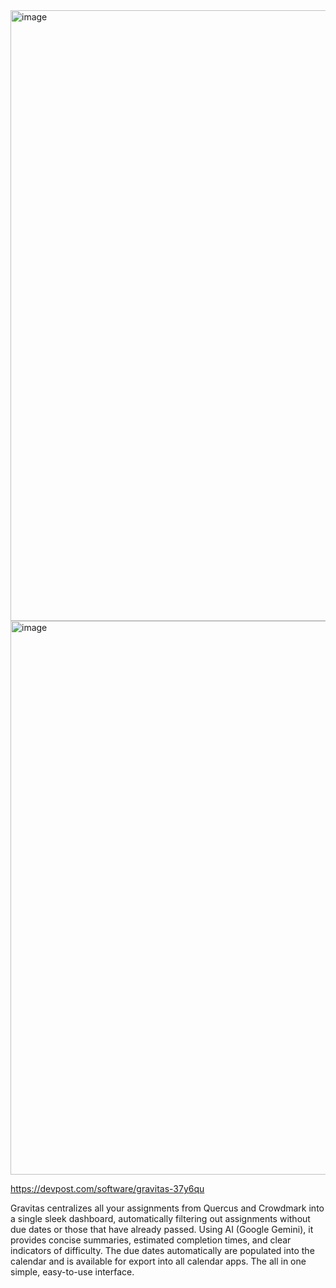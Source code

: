 <img width="1885" height="977" alt="image" src="https://github.com/user-attachments/assets/8d6c8af6-69c2-424b-be62-b46e7524665f" />

<img width="1893" height="886" alt="image" src="https://github.com/user-attachments/assets/93d626b7-b046-4900-a375-197b3ed982cf" />

https://devpost.com/software/gravitas-37y6qu

Gravitas centralizes all your assignments from Quercus and Crowdmark into a single sleek dashboard, automatically filtering out assignments without due dates or those that have already passed. Using AI (Google Gemini), it provides concise summaries, estimated completion times, and clear indicators of difficulty. The due dates automatically are populated into the calendar and is available for export into all calendar apps. The all in one simple, easy-to-use interface.

